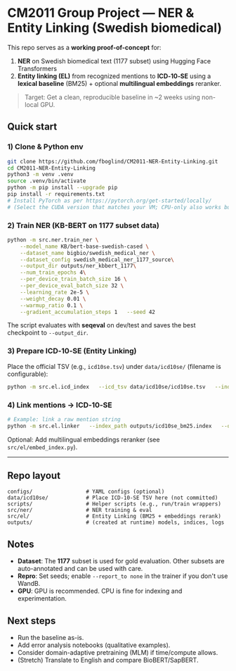 # CM2011 Group Project — NER & Entity Linking (Swedish biomedical)

This repo serves as a **working proof-of-concept** for:
1) **NER** on Swedish biomedical text (1177 subset) using Hugging Face Transformers
2) **Entity linking (EL)** from recognized mentions to **ICD‑10‑SE** using a **lexical baseline** (BM25) + optional **multilingual embeddings** reranker.

> Target: Get a clean, reproducible baseline in ~2 weeks using non-local GPU.

## Quick start

### 1) Clone & Python env
```bash
git clone https://github.com/fboglind/CM2011-NER-Entity-Linking.git
cd CM2011-NER-Entity-Linking
python3 -m venv .venv
source .venv/bin/activate
python -m pip install --upgrade pip
pip install -r requirements.txt
# Install PyTorch as per https://pytorch.org/get-started/locally/
# (Select the CUDA version that matches your VM; CPU-only also works but is slow.)
```

### 2) Train NER (KB-BERT on 1177 subset data)
```bash
python -m src.ner.train_ner \
    --model_name KB/bert-base-swedish-cased \
    --dataset_name bigbio/swedish_medical_ner \
    --dataset_config swedish_medical_ner_1177_source\
    --output_dir outputs/ner_kbbert_1177\
    --num_train_epochs 4\
    --per_device_train_batch_size 16 \
    --per_device_eval_batch_size 32 \
    --learning_rate 2e-5 \
    --weight_decay 0.01 \
    --warmup_ratio 0.1 \
    --gradient_accumulation_steps 1   --seed 42
```

The script evaluates with **seqeval** on dev/test and saves the best checkpoint to `--output_dir`.

### 3) Prepare ICD‑10‑SE (Entity Linking)
Place the official TSV (e.g., `icd10se.tsv`) under `data/icd10se/` (filename is configurable):
```bash
python -m src.el.icd_index   --icd_tsv data/icd10se/icd10se.tsv   --index_path outputs/icd10se_bm25.index
```

### 4) Link mentions → ICD‑10‑SE
```bash
# Example: link a raw mention string
python -m src.el.linker   --index_path outputs/icd10se_bm25.index   --query "Appendicit" --top_k 10
```

Optional: Add multilingual embeddings reranker (see `src/el/embed_index.py`).

---

## Repo layout
```
configs/                 # YAML configs (optional)
data/icd10se/            # Place ICD‑10‑SE TSV here (not committed)
scripts/                 # Helper scripts (e.g., run/train wrappers)
src/ner/                 # NER training & eval
src/el/                  # Entity Linking (BM25 + embeddings rerank)
outputs/                 # (created at runtime) models, indices, logs
```

## Notes
- **Dataset**: The **1177** subset is used for gold evaluation. Other subsets are auto-annotated and can be used with care.
- **Repro**: Set seeds; enable `--report_to none` in the trainer if you don't use WandB.
- **GPU**: GPU is recommended. CPU is fine for indexing and experimentation.

## Next steps
- Run the baseline as-is.
- Add error analysis notebooks (qualitative examples).
- Consider domain-adaptive pretraining (MLM) if time/compute allows.
- (Stretch) Translate to English and compare BioBERT/SapBERT.
